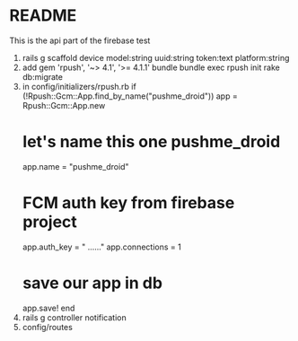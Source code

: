 # README

This is the api part of the firebase test

1. rails g scaffold device model:string uuid:string token:text platform:string
2. add gem 'rpush', '~> 4.1', '>= 4.1.1'
bundle
bundle exec rpush init
rake db:migrate
3. in config/initializers/rpush.rb
if (!Rpush::Gcm::App.find_by_name("pushme_droid"))
    app = Rpush::Gcm::App.new
    # let's name this one pushme_droid
    app.name = "pushme_droid"
    # FCM auth key from firebase project
    app.auth_key = " ......"
    app.connections = 1
    # save our app in db
    app.save!
end
4. rails g controller notification
5. config/routes
